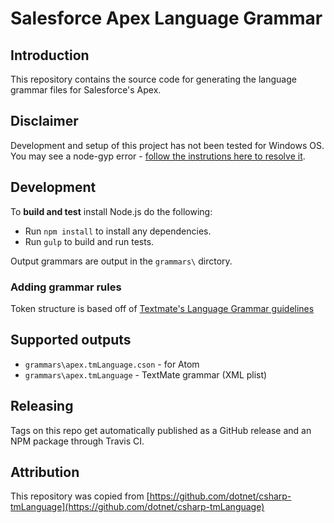 # Salesforce Apex Language Grammar

## Introduction

This repository contains the source code for generating the language grammar files for Salesforce's Apex.

## Disclaimer

Development and setup of this project has not been tested for Windows OS. You may see a node-gyp error - [follow the instrutions here to resolve it](https://github.com/nodejs/node-gyp/blob/master/README.md).

## Development

To **build and test** install Node.js do the following:

* Run `npm install` to install any dependencies.
* Run `gulp` to build and run tests.

Output grammars are output in the `grammars\` dirctory.

### Adding grammar rules

Token structure is based off of [Textmate's Language Grammar guidelines](https://manual.macromates.com/en/language_grammars)

## Supported outputs

* `grammars\apex.tmLanguage.cson` - for Atom
* `grammars\apex.tmLanguage` - TextMate grammar (XML plist)

## Releasing

Tags on this repo get automatically published as a GitHub release and an NPM package through Travis CI.

## Attribution

This repository was copied from [https://github.com/dotnet/csharp-tmLanguage](https://github.com/dotnet/csharp-tmLanguage)
